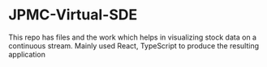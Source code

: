 # JPMC-Virtual-SDE
This repo has files and the work which helps in visualizing stock data on a continuous stream. Mainly used React, TypeScript to produce the resulting application
